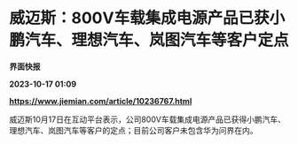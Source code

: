 # 威迈斯：800V车载集成电源产品已获小鹏汽车、理想汽车、岚图汽车等客户定点
**界面快报**

**2023-10-17 01:09**

**https://www.jiemian.com/article/10236767.html**

威迈斯10月17日在互动平台表示，公司800V车载集成电源产品已获得小鹏汽车、理想汽车、岚图汽车等客户的定点；目前公司客户未包含华为问界在内。